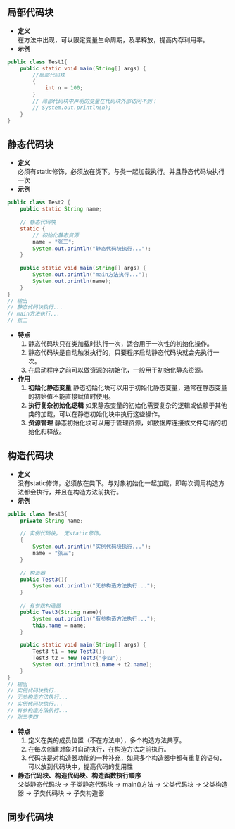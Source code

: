 ## 局部代码块
- **定义**  
	在方法中出现，可以限定变量生命周期，及早释放，提高内存利用率。
- **示例**
```java
public class Test1{
    public static void main(String[] args) {
        //局部代码块
        {
            int n = 100;
        }
        // 局部代码块中声明的变量在代码块外部访问不到！
        // System.out.println(n);
    }
}
```
## 静态代码块
- **定义**  
	必须有static修饰，必须放在类下。与类一起加载执行。并且静态代码块执行一次
- **示例**
```java
public class Test2 {
    public static String name;
    
    // 静态代码块
    static {
        // 初始化静态资源
        name = "张三";
        System.out.println("静态代码块执行...");
    }
    
    public static void main(String[] args) {
        System.out.println("main方法执行...");
        System.out.println(name);
    }
}
// 输出
// 静态代码块执行...
// main方法执行...
// 张三
```
- **特点**  
	1. 静态代码块只在类加载时执行一次，适合用于一次性的初始化操作。
	2. 静态代码块是自动触发执行的，只要程序启动静态代码块就会先执行一次。
	3. 在启动程序之前可以做资源的初始化，一般用于初始化静态资源。
- **作用**  
	1. **初始化静态变量** 静态初始化块可以用于初始化静态变量，通常在静态变量的初始值不能直接赋值时使用。
	2. **执行复杂初始化逻辑** 如果静态变量的初始化需要复杂的逻辑或依赖于其他类的加载，可以在静态初始化块中执行这些操作。
	3. **资源管理** 静态初始化块可以用于管理资源，如数据库连接或文件句柄的初始化和释放。
## 构造代码块
- **定义**  
	没有static修饰，必须放在类下。与对象初始化一起加载，即每次调用构造方法都会执行，并且在构造方法前执行。
- **示例**
```java
public class Test3{
    private String name;
    
    // 实例代码块。 无static修饰。
    {
        System.out.println("实例代码块执行...");
        name = "张三";
    }
    
    // 构造器
    public Test3(){
        System.out.println("无参构造方法执行...");
    }
    
    // 有参数构造器
    public Test3(String name){
        System.out.println("有参构造方法执行...");
        this.name = name;
    }
    
    public static void main(String[] args) {
        Test3 t1 = new Test3();
        Test3 t2 = new Test3("李四");
        System.out.println(t1.name + t2.name);
    }
}
// 输出
// 实例代码块执行...
// 无参构造方法执行...
// 实例代码块执行...
// 有参构造方法执行...
// 张三李四
```
- **特点**  
	1. 定义在类的成员位置（不在方法中），多个构造方法共享。
	2. 在每次创建对象时自动执行，在构造方法之前执行。
	3. 代码块是对构造器功能的一种补充，如果多个构造器中都有重复的语句，可以放到代码块中，提高代码的复用性
- **静态代码块、构造代码块、构造函数执行顺序**  
	父类静态代码块 -> 子类静态代码块 -> main()方法 -> 父类代码块 -> 父类构造器   -> 子类代码块 -> 子类构造器
## 同步代码块
